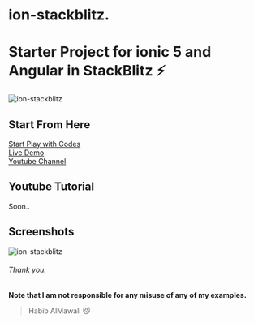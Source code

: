 # ion-stackblitz.
# Starter Project for ionic 5 and Angular in StackBlitz ⚡️

![ion-stackblitz](https://user-images.githubusercontent.com/31030616/88096495-c8610580-cba7-11ea-881c-74ae235ba029.png)

## Start From Here
<a href="https://stackblitz.com/edit/ion-stackblitz">Start Play with Codes</a>
<br>
<a href="https://ion-stackblitz.stackblitz.io">Live Demo</a>
<br>
<a href="http://www.youtube.com/c/HabibAlMawali">Youtube Channel</a>

## Youtube Tutorial
Soon.. 

## Screenshots
![ion-stackblitz](https://user-images.githubusercontent.com/31030616/88091293-edea1100-cb9f-11ea-9e18-777f45bc68a0.JPG)


###### Thank you.

**Note that I am not responsible for any misuse of any of my examples.**

> Habib AlMawali :smirk_cat:
